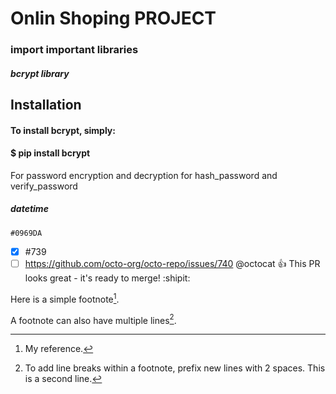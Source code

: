 # Onlin Shoping PROJECT
### import important libraries
##### bcrypt library
## Installation
#### To install bcrypt, simply:
#### $ pip install bcrypt
For password encryption and decryption
for hash_password and verify_password
##### datetime
`#0969DA`

- [x] #739
- [ ] https://github.com/octo-org/octo-repo/issues/740
@octocat :+1: This PR looks great - it's ready to merge! :shipit:

Here is a simple footnote[^1].

A footnote can also have multiple lines[^2].

[^1]: My reference.
[^2]: To add line breaks within a footnote, prefix new lines with 2 spaces.
  This is a second line.



